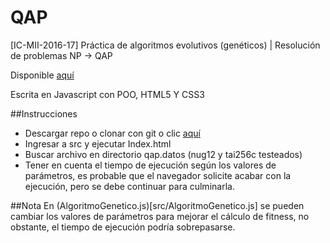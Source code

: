 # QAP
[IC-MII-2016-17] Práctica de algoritmos evolutivos (genéticos) | Resolución de problemas NP -> QAP 

Disponible [aquí](https://mmaguero.github.io/QAP/Index.html)

Escrita en Javascript con POO, HTML5 Y CSS3

##Instrucciones
+ Descargar repo o clonar con git o clic [aquí](https://mmaguero.github.io/QAP/Index.html)
+ Ingresar a src y ejecutar Index.html
+ Buscar archivo en directorio qap.datos (nug12 y tai256c testeados)
+ Tener en cuenta el tiempo de ejecución según los valores de parámetros, es probable que el navegador solicite acabar con la ejecución, pero se debe continuar para culminarla.

##Nota
En (AlgoritmoGenetico.js)[src/AlgoritmoGenetico.js] se pueden cambiar los valores de parámetros para mejorar el cálculo de fitness, no obstante, el tiempo de ejecución podría sobrepasarse.
